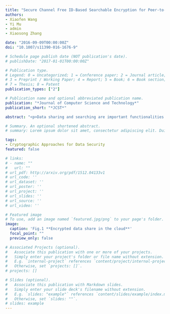 ```yaml
---
title: "Secure Channel Free ID-Based Searchable Encryption for Peer-to-Peer Group"
authors:
- Xiaofen Wang
- Yi Mu
- admin
- Xiaosong Zhang

date: "2016-09-09T00:00:00Z"
doi: "10.1007/s11390-016-1676-9"

# Schedule page publish date (NOT publication's date).
# publishDate: "2017-01-01T00:00:00Z"

# Publication type.
# Legend: 0 = Uncategorized; 1 = Conference paper; 2 = Journal article;
# 3 = Preprint / Working Paper; 4 = Report; 5 = Book; 6 = Book section;
# 7 = Thesis; 8 = Patent
publication_types: ["2"]

# Publication name and optional abbreviated publication name.
publication: "*Journal of Computer Science and Technology*"
publication_short: "*JCST*"

abstract: "<p>Data sharing and searching are important functionalities in cloud storage. In this paper, we show how to securely and flexibly search and share cloud data among a group of users without a group manager. We formalize a novel cryptosystem: secure channel free searchable encryption in a peer-to-peer group, which features with the secure cloud data sharing and searching for group members in an identity-based setting. Our scheme allows group members to join or leave the group dynamically. We present two schemes: basic scheme and enhanced scheme. We formally prove that our basic scheme achieves consistency and indistinguishability against the chosen keyword and ciphertext attack and the outsider’s keyword guessing attack, respectively. An enhanced scheme is also proposed to achieve forward secrecy, which allows to revoke user search right over the former shared data.</p>"

# Summary. An optional shortened abstract.
# summary: Lorem ipsum dolor sit amet, consectetur adipiscing elit. Duis posuere tellus ac convallis placerat. Proin tincidunt magna sed ex sollicitudin condimentum.

tags:
- Cryptographic Approaches for Data Security 
featured: false

# links:
# - name: ""
#   url: ""
# url_pdf: http://arxiv.org/pdf/1512.04133v1
# url_code: ''
# url_dataset: ''
# url_poster: ''
# url_project: ''
# url_slides: ''
# url_source: ''
# url_video: ''

# Featured image
# To use, add an image named `featured.jpg/png` to your page's folder. 
image:
  caption: 'Fig.1 **Encrypted data share in the cloud**'
  focal_point: ""
  preview_only: false

# Associated Projects (optional).
#   Associate this publication with one or more of your projects.
#   Simply enter your project's folder or file name without extension.
#   E.g. `internal-project` references `content/project/internal-project/index.md`.
#   Otherwise, set `projects: []`.
# projects: []

# Slides (optional).
#   Associate this publication with Markdown slides.
#   Simply enter your slide deck's filename without extension.
#   E.g. `slides: "example"` references `content/slides/example/index.md`.
#   Otherwise, set `slides: ""`.
# slides: example
---
```



